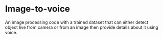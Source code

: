 # Image-to-voice
An image processing code with a trained dataset that can either detect object live from camera or from an image then provide details about it using voice.
